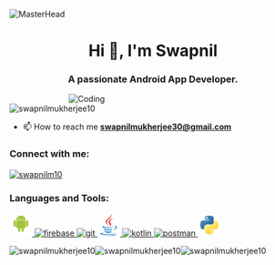 ![MasterHead](https://user-images.githubusercontent.com/115386517/225841791-e6eb2fcf-6de1-45ec-a5e8-0c321f0af245.gif)
<h1 align="center">Hi 👋, I'm Swapnil</h1>
<h3 align="center">A passionate Android App Developer.</h3>
<img align="right" alt="Coding" width="400" src="https://user-images.githubusercontent.com/115386517/225837185-0c3da1db-4575-4af4-80ab-b828824868dc.gif">

<p align="left"> <img src="https://komarev.com/ghpvc/?username=swapnilmukherjee10&label=Profile%20views&color=0e75b6&style=flat" alt="swapnilmukherjee10" /> </p>

- 📫 How to reach me **swapnilmukherjee30@gmail.com**

<h3 align="left">Connect with me:</h3>
<p align="left">
<a href="https://linkedin.com/in/swapnilm10" target="blank"><img align="center" src="https://raw.githubusercontent.com/rahuldkjain/github-profile-readme-generator/master/src/images/icons/Social/linked-in-alt.svg" alt="swapnilm10" height="30" width="40" /></a>
</p>

<h3 align="left">Languages and Tools:</h3>
<p align="left"> <a href="https://developer.android.com" target="_blank" rel="noreferrer"> <img src="https://raw.githubusercontent.com/devicons/devicon/master/icons/android/android-original-wordmark.svg" alt="android" width="40" height="40"/> </a> <a href="https://firebase.google.com/" target="_blank" rel="noreferrer"> <img src="https://www.vectorlogo.zone/logos/firebase/firebase-icon.svg" alt="firebase" width="40" height="40"/> </a> <a href="https://git-scm.com/" target="_blank" rel="noreferrer"> <img src="https://www.vectorlogo.zone/logos/git-scm/git-scm-icon.svg" alt="git" width="40" height="40"/> </a> <a href="https://www.java.com" target="_blank" rel="noreferrer"> <img src="https://raw.githubusercontent.com/devicons/devicon/master/icons/java/java-original.svg" alt="java" width="40" height="40"/> </a> <a href="https://kotlinlang.org" target="_blank" rel="noreferrer"> <img src="https://www.vectorlogo.zone/logos/kotlinlang/kotlinlang-icon.svg" alt="kotlin" width="40" height="40"/> </a> <a href="https://postman.com" target="_blank" rel="noreferrer"> <img src="https://www.vectorlogo.zone/logos/getpostman/getpostman-icon.svg" alt="postman" width="40" height="40"/> </a> <a href="https://www.python.org" target="_blank" rel="noreferrer"> <img src="https://raw.githubusercontent.com/devicons/devicon/master/icons/python/python-original.svg" alt="python" width="40" height="40"/> </a> </p>

<p><img align="left" src="https://github-readme-stats.vercel.app/api/top-langs?username=swapnilmukherjee10&show_icons=true&locale=en&layout=compact" alt="swapnilmukherjee10" /></p>


<p><img align="left" src="https://github-readme-streak-stats.herokuapp.com/?user=swapnilmukherjee10&" alt="swapnilmukherjee10" /></p>

<p>&nbsp;<img align="left" src="https://github-readme-stats.vercel.app/api?username=swapnilmukherjee10&show_icons=true&locale=en" alt="swapnilmukherjee10" /></p>




